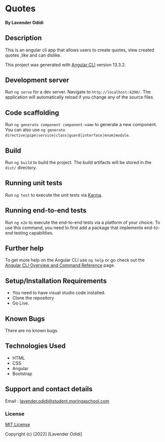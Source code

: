 # Quotes
#### By **Lavender Odidi**

## Description
This is an angular cli app that allows users to create quotes, view created quotes ,like and can dislike.



This project was generated with [Angular CLI](https://github.com/angular/angular-cli) version 13.3.2.

## Development server

Run `ng serve` for a dev server. Navigate to `http://localhost:4200/`. The application will automatically reload if you change any of the source files.

## Code scaffolding

Run `ng generate component component-name` to generate a new component. You can also use `ng generate directive|pipe|service|class|guard|interface|enum|module`.

## Build

Run `ng build` to build the project. The build artifacts will be stored in the `dist/` directory.

## Running unit tests

Run `ng test` to execute the unit tests via [Karma](https://karma-runner.github.io).

## Running end-to-end tests

Run `ng e2e` to execute the end-to-end tests via a platform of your choice. To use this command, you need to first add a package that implements end-to-end testing capabilities.

## Further help

To get more help on the Angular CLI use `ng help` or go check out the [Angular CLI Overview and Command Reference](https://angular.io/cli) page.


## Setup/Installation Requirements
* You need to have visual studio code installed.
* Clone the repository
* Go Live.
## Known Bugs
There are no known bugs.
## Technologies Used
* HTML 
* CSS 
* Angular
* Bootstrap
## Support and contact details
Email : lavender.odidi@student.moringaschool.com
### License
[MIT License](./LICENSE)

Copyright (c) [2022] [Lavender Odidi]

